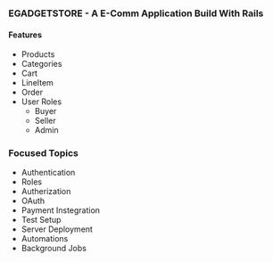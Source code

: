### EGADGETSTORE - A E-Comm Application Build With Rails

#### Features

- Products
- Categories
- Cart
- LineItem
- Order
- User Roles
  - Buyer
  - Seller
  - Admin

### Focused Topics

- Authentication
- Roles
- Autherization
- OAuth
- Payment Instegration
- Test Setup
- Server Deployment
- Automations
- Background Jobs
